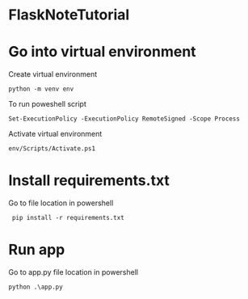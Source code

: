 # FlaskNoteTutorial




# Go into virtual environment
Create virtual environment
```
python -m venv env
```
To run poweshell script
```
Set-ExecutionPolicy -ExecutionPolicy RemoteSigned -Scope Process
```
Activate virtual environment
```
env/Scripts/Activate.ps1
```

# Install requirements.txt
Go to file location in powershell 
```
 pip install -r requirements.txt
```

# Run app
Go to app.py file location in powershell 
```
python .\app.py
```
